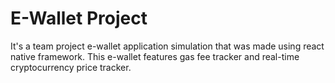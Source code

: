 # E-Wallet Project
It's a team project e-wallet application simulation that was made using react native framework. This e-wallet features gas fee tracker and real-time cryptocurrency price tracker.
